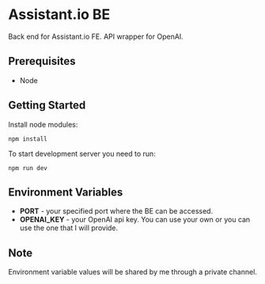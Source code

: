 # Assistant.io BE

Back end for Assistant.io FE. API wrapper for OpenAI.


## Prerequisites
-  Node

## Getting Started
Install node modules:
```
npm install
```

To start development server you need to run:
```
npm run dev
```

## Environment Variables

-  **PORT** - your specified port where the BE can be accessed.
-  **OPENAI_KEY** - your OpenAI api key. You can use your own or you can use the one that I will provide.


## Note
Environment variable values will be shared by me through a private channel.
